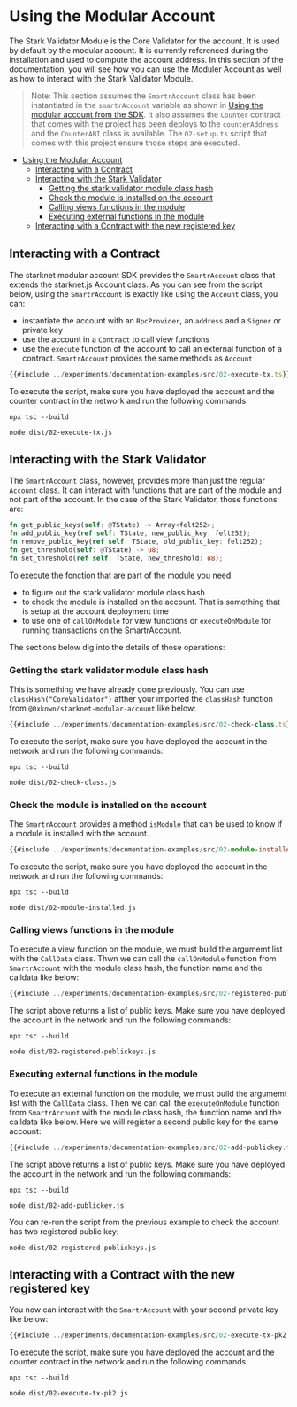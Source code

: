 # Using the Modular Account

The Stark Validator Module is the Core Validator for the account. It is used by
default by the modular account. It is currently referenced during the
installation and used to compute the account address. In this section of the
documentation, you will see how you can use the Moduler Account as well as
how to interact with the Stark Validator Module.

> Note: This section assumes the `SmartrAccount` class has been instantiated
> in the `smartrAccount` variable as shown in
> [Using the modular account from the SDK](./SDKS-DEPLOYMENT.md#using-the-modular-account-from-the-sdk).
> It also assumes the `Counter` contract that comes with the project has been
> deploys to the `counterAddress` and the `CounterABI` class is available. The
> `02-setup.ts` script that comes with this project ensure those steps are
> executed.

- [Using the Modular Account](#using-the-modular-account)
  - [Interacting with a Contract](#interacting-with-a-contract)
  - [Interacting with the Stark Validator](#interacting-with-the-stark-validator)
    - [Getting the stark validator module class hash](#getting-the-stark-validator-module-class-hash)
    - [Check the module is installed on the account](#check-the-module-is-installed-on-the-account)
    - [Calling views functions in the module](#calling-views-functions-in-the-module)
    - [Executing external functions in the module](#executing-external-functions-in-the-module)
  - [Interacting with a Contract with the new registered key](#interacting-with-a-contract-with-the-new-registered-key)

## Interacting with a Contract

The starknet modular account SDK provides the `SmartrAccount` class that extends
the starknet.js Account class. As you can see from the script below, using the
`SmartrAccount` is exactly like using the `Account` class, you can:

- instantiate the account with an `RpcProvider`, an `address` and a `Signer` or
  private key
- use the account in a `Contract` to call view functions
- use the `execute` function of the account to call an external function of a
  contract. `SmartrAccount` provides the same methods as `Account`

```typescript
{{#include ../experiments/documentation-examples/src/02-execute-tx.ts}}
```

To execute the script, make sure you have deployed the account and the counter
contract in the network and run the following commands:

```shell
npx tsc --build

node dist/02-execute-tx.js
```

## Interacting with the Stark Validator

The `SmartrAccount` class, however, provides more than just the regular
`Account` class. It can interact with functions that are part of the module
and not part of the account. In the case of the Stark Validator, those
functions are:

```rust
fn get_public_keys(self: @TState) -> Array<felt252>;
fn add_public_key(ref self: TState, new_public_key: felt252);
fn remove_public_key(ref self: TState, old_public_key: felt252);
fn get_threshold(self: @TState) -> u8;
fn set_threshold(ref self: TState, new_threshold: u8);
```

To execute the fonction that are part of the module you need:

- to figure out the stark validator module class hash
- to check the module is installed on the account. That is something that is
  setup at the account deployment time
- to use one of `callOnModule` for view functions or `executeOnModule` for
  running transactions on the SmartrAccount.

The sections below dig into the details of those operations:

### Getting the stark validator module class hash

This is something we have already done previously. You can use
`classHash("CoreValidator")` afther your imported the `classHash` function from
`@0xknwn/starknet-modular-account` like below:

```typescript
{{#include ../experiments/documentation-examples/src/02-check-class.ts}}
```

To execute the script, make sure you have deployed the account in the network
and run the following commands:

```shell
npx tsc --build

node dist/02-check-class.js
```

### Check the module is installed on the account

The `SmartrAccount` provides a method `isModule` that can be used to know if
a module is installed with the account. 


```typescript
{{#include ../experiments/documentation-examples/src/02-module-installed.ts}}
```

To execute the script, make sure you have deployed the account in the network
and run the following commands:

```shell
npx tsc --build

node dist/02-module-installed.js
```

### Calling views functions in the module

To execute a view function on the module, we must build the argumemt list with
the `CallData` class. Thwn we can call the `callOnModule` function from
`SmartrAccount` with the module class hash, the function name and the calldata
like below:

```typescript
{{#include ../experiments/documentation-examples/src/02-registered-publickeys.ts}}
```

The script above returns a list of public keys. Make sure you have deployed the
account in the network and run the following commands:

```shell
npx tsc --build

node dist/02-registered-publickeys.js
```

### Executing external functions in the module

To execute an external function on the module, we must build the argumemt list
with the `CallData` class. Then we can call the `executeOnModule` function from
`SmartrAccount` with the module class hash, the function name and the calldata
like below. Here we will register a second public key for the same account:

```typescript
{{#include ../experiments/documentation-examples/src/02-add-publickey.ts}}
```

The script above returns a list of public keys. Make sure you have deployed the
account in the network and run the following commands:

```shell
npx tsc --build

node dist/02-add-publickey.js
```

You can re-run the script from the previous example to check the account has
two registered public key:

```shell
node dist/02-registered-publickeys.js
```


## Interacting with a Contract with the new registered key

You now can interact with the `SmartrAccount` with your second private key like
below:

```typescript
{{#include ../experiments/documentation-examples/src/02-execute-tx-pk2.ts}}
```

To execute the script, make sure you have deployed the account and the counter
contract in the network and run the following commands:

```shell
npx tsc --build

node dist/02-execute-tx-pk2.js
```
